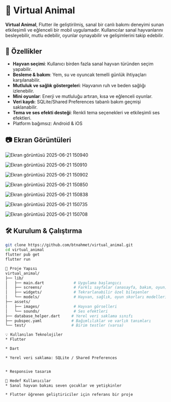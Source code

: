 # 🐾 Virtual Animal

**Virtual Animal**, Flutter ile geliştirilmiş, sanal bir canlı bakımı deneyimi sunan etkileşimli ve eğlenceli bir mobil uygulamadır. Kullanıcılar sanal hayvanlarını besleyebilir, mutlu edebilir, oyunlar oynayabilir ve gelişimlerini takip edebilir.

## 🚀 Özellikler

- **Hayvan seçimi**: Kullanıcı birden fazla sanal hayvan türünden seçim yapabilir.
- **Besleme & bakım**: Yem, su ve oyuncak temelli günlük ihtiyaçları karşılanabilir.
- **Mutluluk ve sağlık göstergeleri**: Hayvanın ruh ve beden sağlığı izlenebilir.
- **Mini oyunlar**: Enerji ve mutluluğu artıran, kısa ve eğlenceli oyunlar.
- **Veri kaydı**: SQLite/Shared Preferences tabanlı bakım geçmişi saklanabilir.
- **Tema ve ses efekti desteği**: Renkli tema seçenekleri ve etkileşimli ses efektleri.
- Platform bağımsız: Android & iOS

## 📷 Ekran Görüntüleri

![Ekran görüntüsü 2025-06-21 150940](https://github.com/user-attachments/assets/f725b3a2-da3e-43a8-8dd9-4310ddf7d99e)

![Ekran görüntüsü 2025-06-21 150910](https://github.com/user-attachments/assets/07ca252e-43fb-417b-959b-28b0af4ee835)

![Ekran görüntüsü 2025-06-21 150902](https://github.com/user-attachments/assets/10e3c0a6-f856-4c4e-a662-8f93e386603c)

![Ekran görüntüsü 2025-06-21 150850](https://github.com/user-attachments/assets/f61e4cde-bd13-432c-82ef-8a6251d0f819)

![Ekran görüntüsü 2025-06-21 150838](https://github.com/user-attachments/assets/57557d38-edb6-4c36-a13d-40b3ecd9d5be)

![Ekran görüntüsü 2025-06-21 150735](https://github.com/user-attachments/assets/9f4eb9b0-af0a-4a37-ac90-3af4a1c4c6bb)

![Ekran görüntüsü 2025-06-21 150708](https://github.com/user-attachments/assets/c5dc8993-a5c6-4cf6-9c39-414920885147)






## 🛠️ Kurulum & Çalıştırma

```bash
git clone https://github.com/btnahmet/virtual_animal.git
cd virtual_animal
flutter pub get
flutter run

📂 Proje Yapısı
virtual_animal/
├── lib/
│   ├── main.dart             # Uygulama başlangıcı
│   ├── screens/              # Farklı sayfalar (anasayfa, bakım, oyun)
│   ├── widgets/              # Tekrarlanabilir özel bileşenler
│   └── models/               # Hayvan, sağlık, oyun skorları modelleri
├── assets/
│   ├── images/               # Hayvan görselleri
│   └── sounds/               # Ses efektleri
├── database_helper.dart     # Yerel veri saklama sınıfı
├── pubspec.yaml             # Bağımlılıklar ve varlık tanımları
└── test/                    # Birim testler (varsa)

💡 Kullanılan Teknolojiler
* Flutter

* Dart

* Yerel veri saklama: SQLite / Shared Preferences


* Responsive tasarım

🎯 Hedef Kullanıcılar
* Sanal hayvan bakımı seven çocuklar ve yetişkinler

* Flutter öğrenen geliştiriciler için referans bir proje
